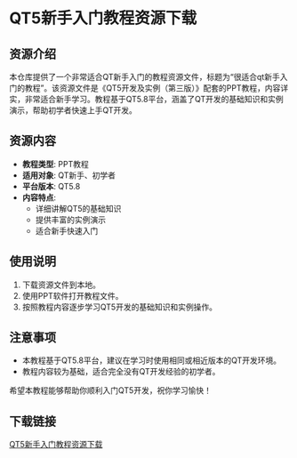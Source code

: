 # QT5新手入门教程资源下载

## 资源介绍

本仓库提供了一个非常适合QT新手入门的教程资源文件，标题为“很适合qt新手入门的教程”。该资源文件是《QT5开发及实例（第三版）》配套的PPT教程，内容详实，非常适合新手学习。教程基于QT5.8平台，涵盖了QT开发的基础知识和实例演示，帮助初学者快速上手QT开发。

## 资源内容

- **教程类型**: PPT教程
- **适用对象**: QT新手、初学者
- **平台版本**: QT5.8
- **内容特点**: 
  - 详细讲解QT5的基础知识
  - 提供丰富的实例演示
  - 适合新手快速入门

## 使用说明

1. 下载资源文件到本地。
2. 使用PPT软件打开教程文件。
3. 按照教程内容逐步学习QT5开发的基础知识和实例操作。

## 注意事项

- 本教程基于QT5.8平台，建议在学习时使用相同或相近版本的QT开发环境。
- 教程内容较为基础，适合完全没有QT开发经验的初学者。

希望本教程能够帮助你顺利入门QT5开发，祝你学习愉快！

## 下载链接

[QT5新手入门教程资源下载](https://pan.quark.cn/s/7cf6d6034c02)